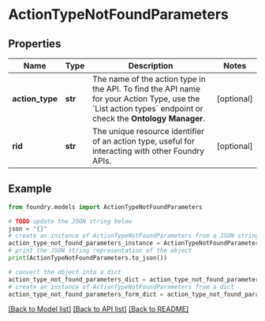 # ActionTypeNotFoundParameters

## Properties

Name | Type | Description | Notes
------------ | ------------- | ------------- | -------------
**action_type** | **str** | The name of the action type in the API. To find the API name for your Action Type, use the \`List action types\` endpoint or check the **Ontology Manager**.  | \[optional\]
**rid** | **str** | The unique resource identifier of an action type, useful for interacting with other Foundry APIs.  | \[optional\]

## Example

```python
from foundry.models import ActionTypeNotFoundParameters

# TODO update the JSON string below
json = "{}"
# create an instance of ActionTypeNotFoundParameters from a JSON string
action_type_not_found_parameters_instance = ActionTypeNotFoundParameters.from_json(json)
# print the JSON string representation of the object
print(ActionTypeNotFoundParameters.to_json())

# convert the object into a dict
action_type_not_found_parameters_dict = action_type_not_found_parameters_instance.to_dict()
# create an instance of ActionTypeNotFoundParameters from a dict
action_type_not_found_parameters_form_dict = action_type_not_found_parameters.from_dict(action_type_not_found_parameters_dict)
```

[\[Back to Model list\]](../README.md#documentation-for-models) [\[Back to API list\]](../README.md#documentation-for-api-endpoints) [\[Back to README\]](../README.md)
